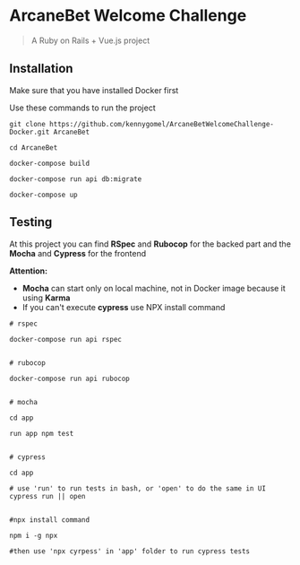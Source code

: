 # ArcaneBet Welcome Challenge

> A Ruby on Rails + Vue.js project

## Installation

Make sure that you have installed Docker first
 
Use these commands to run the project

```
git clone https://github.com/kennygomel/ArcaneBetWelcomeChallenge-Docker.git ArcaneBet

cd ArcaneBet

docker-compose build

docker-compose run api db:migrate

docker-compose up
```

## Testing

At this project you can find **RSpec** and **Rubocop** for the backed part and the **Mocha** and **Cypress** for the frontend

**Attention:**
- **Mocha** can start only on local machine, not in Docker image because it using **Karma**
- If you can't execute **cypress** use NPX install command

```
# rspec

docker-compose run api rspec


# rubocop

docker-compose run api rubocop


# mocha

cd app

run app npm test


# cypress

cd app

# use 'run' to run tests in bash, or 'open' to do the same in UI
cypress run || open


#npx install command

npm i -g npx

#then use 'npx cyrpess' in 'app' folder to run cypress tests

```
